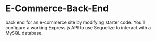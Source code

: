# E-Commerce-Back-End
back end for an e-commerce site by modifying starter code. You’ll configure a working Express.js API to use Sequelize to interact with a MySQL database.
